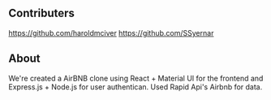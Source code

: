 ## Contributers 
https://github.com/haroldmciver
https://github.com/SSyernar


## About
We're created a AirBNB clone using React + Material UI for the frontend and Express.js + Node.js for user authentican. Used Rapid Api's Airbnb for data.
